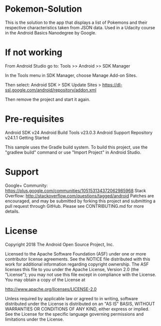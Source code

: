 # Pokemon-Solution

This is the solution to the app that displays a list of Pokemons and their respective characteristics taken from JSON data. Used in a Udacity course in the Android Basics Nanodegree by Google.

# If not working
From Android Studio go to: Tools >> Android >> SDK Manager

In the Tools menu in SDK Manager, choose Manage Add-on Sites.

Then select: Android SDK > SDK Update Sites > https://dl-ssl.google.com/android/repository/addon.xml 

Then remove the project and start it again.

# Pre-requisites

Android SDK v24
Android Build Tools v23.0.3
Android Support Repository v24.1.1
Getting Started

This sample uses the Gradle build system. To build this project, use the "gradlew build" command or use "Import Project" in Android Studio.

# Support

Google+ Community: https://plus.google.com/communities/105153134372062985968
Stack Overflow: http://stackoverflow.com/questions/tagged/android
Patches are encouraged, and may be submitted by forking this project and submitting a pull request through GitHub. Please see CONTRIBUTING.md for more details.

# License

Copyright 2018 The Android Open Source Project, Inc.

Licensed to the Apache Software Foundation (ASF) under one or more contributor license agreements. See the NOTICE file distributed with this work for additional information regarding copyright ownership. The ASF licenses this file to you under the Apache License, Version 2.0 (the "License"); you may not use this file except in compliance with the License. You may obtain a copy of the License at

http://www.apache.org/licenses/LICENSE-2.0

Unless required by applicable law or agreed to in writing, software distributed under the License is distributed on an "AS IS" BASIS, WITHOUT WARRANTIES OR CONDITIONS OF ANY KIND, either express or implied. See the License for the specific language governing permissions and limitations under the License.
